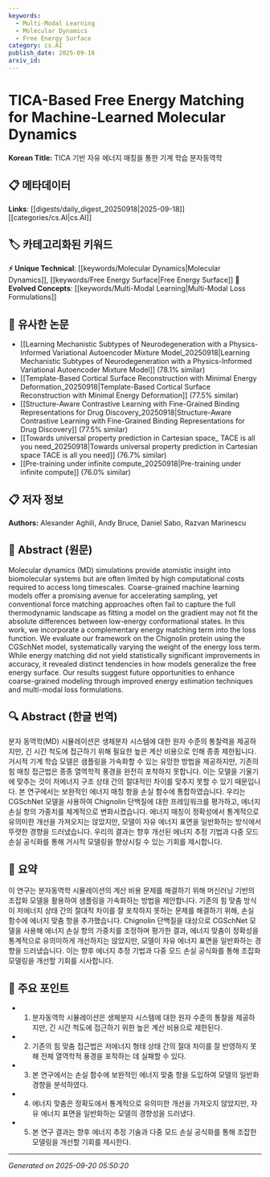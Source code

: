 ```yaml
---
keywords:
  - Multi-Modal Learning
  - Molecular Dynamics
  - Free Energy Surface
category: cs.AI
publish_date: 2025-09-18
arxiv_id:
---
```


<!-- KEYWORD_LINKING_METADATA:
{
  "processed_timestamp": "2025-09-22 22:07:29.504828",
  "vocabulary_version": "1.0",
  "selected_keywords": [
    "Multi-Modal Learning",
    "Molecular Dynamics",
    "Free Energy Surface"
  ],
  "rejected_keywords": [
    "Coarse-Grained Machine Learning",
    "Energy Matching"
  ],
  "similarity_scores": {
    "Multi-Modal Learning": 0.8,
    "Molecular Dynamics": 0.75,
    "Free Energy Surface": 0.77
  },
  "extraction_method": "AI_prompt_based",
  "budget_applied": true
}
-->

# TICA-Based Free Energy Matching for Machine-Learned Molecular Dynamics

**Korean Title:** TICA 기반 자유 에너지 매칭을 통한 기계 학습 분자동역학

## 📋 메타데이터

**Links**: [[digests/daily_digest_20250918|2025-09-18]]       [[categories/cs.AI|cs.AI]]

## 🏷️ 카테고리화된 키워드
**⚡ Unique Technical**: [[keywords/Molecular Dynamics|Molecular Dynamics]], [[keywords/Free Energy Surface|Free Energy Surface]]
**🚀 Evolved Concepts**: [[keywords/Multi-Modal Learning|Multi-Modal Loss Formulations]]

## 🔗 유사한 논문
- [[Learning Mechanistic Subtypes of Neurodegeneration with a Physics-Informed Variational Autoencoder Mixture Model_20250918|Learning Mechanistic Subtypes of Neurodegeneration with a Physics-Informed Variational Autoencoder Mixture Model]] (78.1% similar)
- [[Template-Based Cortical Surface Reconstruction with Minimal Energy Deformation_20250918|Template-Based Cortical Surface Reconstruction with Minimal Energy Deformation]] (77.5% similar)
- [[Structure-Aware Contrastive Learning with Fine-Grained Binding Representations for Drug Discovery_20250918|Structure-Aware Contrastive Learning with Fine-Grained Binding Representations for Drug Discovery]] (77.5% similar)
- [[Towards universal property prediction in Cartesian space_ TACE is all you need_20250918|Towards universal property prediction in Cartesian space TACE is all you need]] (76.7% similar)
- [[Pre-training under infinite compute_20250918|Pre-training under infinite compute]] (76.0% similar)

## 📋 저자 정보

**Authors:** Alexander Aghili, Andy Bruce, Daniel Sabo, Razvan Marinescu

## 📄 Abstract (원문)

Molecular dynamics (MD) simulations provide atomistic insight into
biomolecular systems but are often limited by high computational costs required
to access long timescales. Coarse-grained machine learning models offer a
promising avenue for accelerating sampling, yet conventional force matching
approaches often fail to capture the full thermodynamic landscape as fitting a
model on the gradient may not fit the absolute differences between low-energy
conformational states. In this work, we incorporate a complementary energy
matching term into the loss function. We evaluate our framework on the
Chignolin protein using the CGSchNet model, systematically varying the weight
of the energy loss term. While energy matching did not yield statistically
significant improvements in accuracy, it revealed distinct tendencies in how
models generalize the free energy surface. Our results suggest future
opportunities to enhance coarse-grained modeling through improved energy
estimation techniques and multi-modal loss formulations.

## 🔍 Abstract (한글 번역)

분자 동역학(MD) 시뮬레이션은 생체분자 시스템에 대한 원자 수준의 통찰력을 제공하지만, 긴 시간 척도에 접근하기 위해 필요한 높은 계산 비용으로 인해 종종 제한됩니다. 거시적 기계 학습 모델은 샘플링을 가속화할 수 있는 유망한 방법을 제공하지만, 기존의 힘 매칭 접근법은 종종 열역학적 풍경을 완전히 포착하지 못합니다. 이는 모델을 기울기에 맞추는 것이 저에너지 구조 상태 간의 절대적인 차이를 맞추지 못할 수 있기 때문입니다. 본 연구에서는 보완적인 에너지 매칭 항을 손실 함수에 통합하였습니다. 우리는 CGSchNet 모델을 사용하여 Chignolin 단백질에 대한 프레임워크를 평가하고, 에너지 손실 항의 가중치를 체계적으로 변화시켰습니다. 에너지 매칭이 정확성에서 통계적으로 유의미한 개선을 가져오지는 않았지만, 모델이 자유 에너지 표면을 일반화하는 방식에서 뚜렷한 경향을 드러냈습니다. 우리의 결과는 향후 개선된 에너지 추정 기법과 다중 모드 손실 공식화를 통해 거시적 모델링을 향상시킬 수 있는 기회를 제시합니다.

## 📝 요약

이 연구는 분자동역학 시뮬레이션의 계산 비용 문제를 해결하기 위해 머신러닝 기반의 조잡화 모델을 활용하여 샘플링을 가속화하는 방법을 제안합니다. 기존의 힘 맞춤 방식이 저에너지 상태 간의 절대적 차이를 잘 포착하지 못하는 문제를 해결하기 위해, 손실 함수에 에너지 맞춤 항을 추가했습니다. Chignolin 단백질을 대상으로 CGSchNet 모델을 사용해 에너지 손실 항의 가중치를 조정하며 평가한 결과, 에너지 맞춤이 정확성을 통계적으로 유의미하게 개선하지는 않았지만, 모델이 자유 에너지 표면을 일반화하는 경향을 드러냈습니다. 이는 향후 에너지 추정 기법과 다중 모드 손실 공식화를 통해 조잡화 모델링을 개선할 기회를 시사합니다.

## 🎯 주요 포인트

- 1. 분자동역학 시뮬레이션은 생체분자 시스템에 대한 원자 수준의 통찰을 제공하지만, 긴 시간 척도에 접근하기 위한 높은 계산 비용으로 제한된다.

- 2. 기존의 힘 맞춤 접근법은 저에너지 형태 상태 간의 절대 차이를 잘 반영하지 못해 전체 열역학적 풍경을 포착하는 데 실패할 수 있다.

- 3. 본 연구에서는 손실 함수에 보완적인 에너지 맞춤 항을 도입하여 모델의 일반화 경향을 분석하였다.

- 4. 에너지 맞춤은 정확도에서 통계적으로 유의미한 개선을 가져오지 않았지만, 자유 에너지 표면을 일반화하는 모델의 경향성을 드러냈다.

- 5. 본 연구 결과는 향후 에너지 추정 기술과 다중 모드 손실 공식화를 통해 조잡한 모델링을 개선할 기회를 제시한다.

---

*Generated on 2025-09-20 05:50:20*
